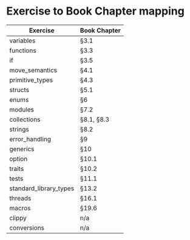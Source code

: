 # Exercise to Book Chapter mapping

| Exercise               | Book Chapter |
| ---------------------- | ------------ |
| variables              | §3.1         |
| functions              | §3.3         |
| if                     | §3.5         |
| move_semantics         | §4.1         |
| primitive_types        | §4.3         |
| structs                | §5.1         |
| enums                  | §6           |
| modules                | §7.2         |
| collections            | §8.1, §8.3   |
| strings                | §8.2         |
| error_handling         | §9           |
| generics               | §10          |
| option                 | §10.1        |
| traits                 | §10.2        |
| tests                  | §11.1        |
| standard_library_types | §13.2        |
| threads                | §16.1        |
| macros                 | §19.6        |
| clippy                 | n/a          |
| conversions            | n/a          |
